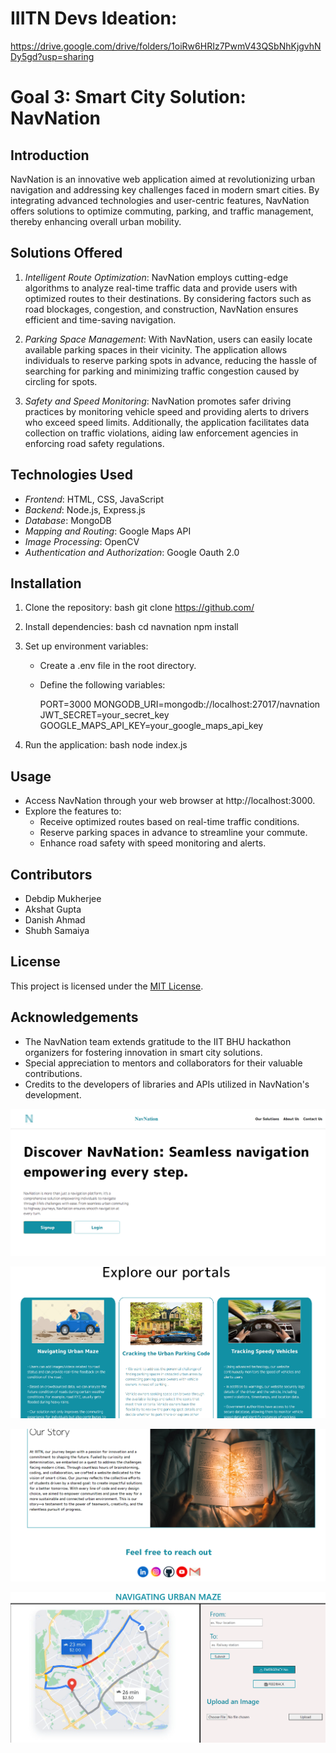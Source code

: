# IIITN Devs Ideation:
https://drive.google.com/drive/folders/1oiRw6HRIz7PwmV43QSbNhKjgvhNDy5gd?usp=sharing

# Goal 3: Smart City Solution: NavNation

## Introduction
NavNation is an innovative web application aimed at revolutionizing urban navigation and addressing key challenges faced in modern smart cities. By integrating advanced technologies and user-centric features, NavNation offers solutions to optimize commuting, parking, and traffic management, thereby enhancing overall urban mobility.

## Solutions Offered
1. *Intelligent Route Optimization*: NavNation employs cutting-edge algorithms to analyze real-time traffic data and provide users with optimized routes to their destinations. By considering factors such as road blockages, congestion, and construction, NavNation ensures efficient and time-saving navigation.

2. *Parking Space Management*: With NavNation, users can easily locate available parking spaces in their vicinity. The application allows individuals to reserve parking spots in advance, reducing the hassle of searching for parking and minimizing traffic congestion caused by circling for spots.

3. *Safety and Speed Monitoring*: NavNation promotes safer driving practices by monitoring vehicle speed and providing alerts to drivers who exceed speed limits. Additionally, the application facilitates data collection on traffic violations, aiding law enforcement agencies in enforcing road safety regulations.

## Technologies Used
- *Frontend*: HTML, CSS, JavaScript
- *Backend*: Node.js, Express.js
- *Database*: MongoDB
- *Mapping and Routing*: Google Maps API
- *Image Processing*: OpenCV
- *Authentication and Authorization*: Google Oauth 2.0

## Installation
1. Clone the repository:
   bash
   git clone https://github.com/
   
2. Install dependencies:
   bash
   cd navnation
   npm install
   
3. Set up environment variables:
   - Create a .env file in the root directory.
   - Define the following variables:
     
     PORT=3000
     MONGODB_URI=mongodb://localhost:27017/navnation
     JWT_SECRET=your_secret_key
     GOOGLE_MAPS_API_KEY=your_google_maps_api_key
     
4. Run the application:
   bash
   node index.js
   

## Usage
- Access NavNation through your web browser at http://localhost:3000.
- Explore the features to:
  - Receive optimized routes based on real-time traffic conditions.
  - Reserve parking spaces in advance to streamline your commute.
  - Enhance road safety with speed monitoring and alerts.

## Contributors
- Debdip Mukherjee
- Akshat Gupta
- Danish Ahmad
- Shubh Samaiya

## License
This project is licensed under the [MIT License](LICENSE).

## Acknowledgements
- The NavNation team extends gratitude to the IIT BHU hackathon organizers for fostering innovation in smart city solutions.
- Special appreciation to mentors and collaborators for their valuable contributions.
- Credits to the developers of libraries and APIs utilized in NavNation's development.

![Home](./public/images/readme%20images/home.png)

![Our Solutions](./public/images/readme%20images/solutions.png)

![Our Story](./public/images/readme%20images/ourstory.png)

![Solution 1](./public/images/readme%20images/solution1.png)
